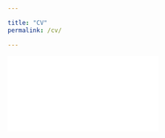 ```yaml
---

title: "CV"
permalink: /cv/

---
```

<embed src="files/pdf/CV.pdf" type="application/pdf"/>
</iframe>